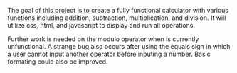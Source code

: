 The goal of this project is to create a fully functional calculator with various functions including addition, subtraction, multiplication, and division. It will utilize css, html, and javascript to display and run all operations. 

Further work is needed on the modulo operator when is currently unfunctional. A strange bug also occurs after using the equals sign in which a user cannot input another operator before inputing a number. Basic formating could also be improved.